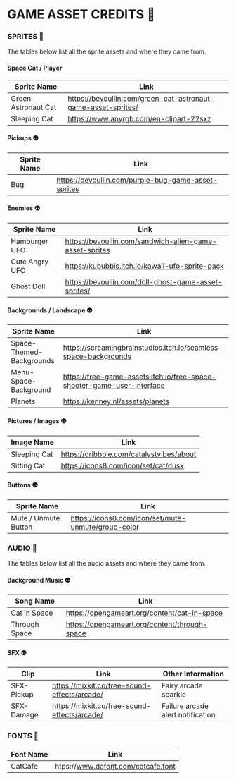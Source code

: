  # GAME ASSET CREDITS 👾

### SPRITES 🐾

The tables below list all the sprite assets and where they came from.

#### Space Cat / Player 

| Sprite Name                  | Link                                                          |
| -----------                  | -----------                                                   |
| Green Astronaut Cat          | https://bevouliin.com/green-cat-astronaut-game-asset-sprites/ |
| Sleeping Cat                 | https://www.anyrgb.com/en-clipart-22sxz                       |

#### Pickups 👽

| Sprite Name  | Link                                                |
| -----------  | -----------                                         |
| Bug          | https://bevouliin.com/purple-bug-game-asset-sprites |

#### Enemies 👽

| Sprite Name     | Link                                                    |
| -----------     | -----------                                             |
| Hamburger UFO   | https://bevouliin.com/sandwich-alien-game-asset-sprites |
| Cute Angry UFO  | https://kububbis.itch.io/kawaii-ufo-sprite-pack         |
| Ghost Doll      | https://bevouliin.com/doll-ghost-game-asset-sprites/    |

#### Backgrounds / Landscape 👽

| Sprite Name              | Link                                                                    |
| -----------              | -----------                                                             |
| Space-Themed-Backgrounds | https://screamingbrainstudios.itch.io/seamless-space-backgrounds        |
| Menu-Space-Background    | https://free-game-assets.itch.io/free-space-shooter-game-user-interface |
| Planets                  | https://kenney.nl/assets/planets                                        |

#### Pictures / Images 👽

| Image Name      | Link                                     |
| -----------     | -----------                              |
| Sleeping Cat    | https://dribbble.com/catalystvibes/about |
| Sitting Cat     | https://icons8.com/icon/set/cat/dusk     |

#### Buttons 👽

| Sprite Name          | Link                                                |
| -----------          | -----------                                         |
| Mute / Unmute Button | https://icons8.com/icon/set/mute-unmute/group-color |

### AUDIO 🐾

The tables below list all the audio assets and where they came from.

#### Background Music 👽

| Song Name     | Link                                          |
| -----------   | -----------                                   |
| Cat in Space  | https://opengameart.org/content/cat-in-space  |
| Through Space | https://opengameart.org/content/through-space | 
                                   
#### SFX 👽

| Clip            | Link                                               | Other Information                 |
| -----------     | -----------                                        | -----------                       |
| SFX-Pickup      | https://mixkit.co/free-sound-effects/arcade/       | Fairy arcade sparkle              |
| SFX-Damage      | https://mixkit.co/free-sound-effects/arcade/       | Failure arcade alert notification |

### FONTS 🐾

| Font Name    | Link                                 |
| -----------  | -----------                          |
| CatCafe      | htps://www.dafont.com/catcafe.font   |
 

